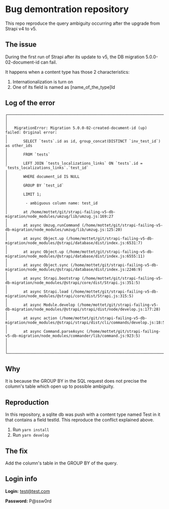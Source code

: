 # Bug demontration repository

This repo reproduce the query ambiguity occurring after the upgrade from Strapi v4 to v5.

## The issue

During the first run of Strapi after its update to v5, the DB migration 5.0.0-02-document-id can fail.

It happens when a content type has those 2 characteristics:
1) Internationalization is turn on
2) One of its field is named as [name_of_the_type]Id

## Log of the error

```
┌───────────────────────────────────────────────────────────────────────────────────────────────────────────────────────────────────────────┐
│                                                                                                                                           │
│   MigrationError: Migration 5.0.0-02-created-document-id (up) failed: Original error:                                                     │
│       SELECT `tests`.id as id, group_concat(DISTINCT `inv_test_id`) as other_ids                                                          │
│       FROM `tests`                                                                                                                        │
│       LEFT JOIN `tests_localizations_links` ON `tests`.id = `tests_localizations_links`.`test_id`                                         │
│       WHERE document_id IS NULL                                                                                                           │
│       GROUP BY `test_id`                                                                                                                  │
│       LIMIT 1;                                                                                                                            │
│        - ambiguous column name: test_id                                                                                                   │
│       at /home/mottet/git/strapi-failing-v5-db-migration/node_modules/umzug/lib/umzug.js:169:27                                           │
│       at async Umzug.runCommand (/home/mottet/git/strapi-failing-v5-db-migration/node_modules/umzug/lib/umzug.js:125:20)                  │
│       at async Object.up (/home/mottet/git/strapi-failing-v5-db-migration/node_modules/@strapi/database/dist/index.js:6531:7)             │
│       at async Object.up (/home/mottet/git/strapi-failing-v5-db-migration/node_modules/@strapi/database/dist/index.js:6555:11)            │
│       at async Object.sync (/home/mottet/git/strapi-failing-v5-db-migration/node_modules/@strapi/database/dist/index.js:2246:9)           │
│       at async Strapi.bootstrap (/home/mottet/git/strapi-failing-v5-db-migration/node_modules/@strapi/core/dist/Strapi.js:351:5)          │
│       at async Strapi.load (/home/mottet/git/strapi-failing-v5-db-migration/node_modules/@strapi/core/dist/Strapi.js:315:5)               │
│       at async Module.develop (/home/mottet/git/strapi-failing-v5-db-migration/node_modules/@strapi/strapi/dist/node/develop.js:177:28)   │
│       at async action (/home/mottet/git/strapi-failing-v5-db-migration/node_modules/@strapi/strapi/dist/cli/commands/develop.js:18:5)     │
│       at async Command.parseAsync (/home/mottet/git/strapi-failing-v5-db-migration/node_modules/commander/lib/command.js:923:5)           │
│                                                                                                                                           │
└───────────────────────────────────────────────────────────────────────────────────────────────────────────────────────────────────────────┘
```

## Why

It is because the GROUP BY in the SQL request does not precise the column's table which open up to possible ambiguity.

## Reproduction

In this repository, a sqlite db was push with a content type named Test in it that contains a field testId. This reproduce the conflict explained above.

1) Run `yarn install`
2) Run `yarn develop`

## The fix

Add the column's table in the GROUP BY of the query.

## Login info

**Login:** test@test.com

**Password:** P@ssw0rd
